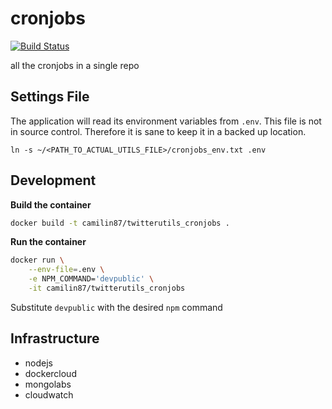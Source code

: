 # cronjobs  

[![Build Status](https://travis-ci.org/twitterutils/cronjobs.svg?branch=master)](https://travis-ci.org/twitterutils/cronjobs)  

all the cronjobs in a single repo

## Settings File  
The application will read its environment variables from `.env`. This file is not in source control. Therefore it is sane to keep it in a backed up location.

    ln -s ~/<PATH_TO_ACTUAL_UTILS_FILE>/cronjobs_env.txt .env

## Development  

**Build the container**  

```sh
docker build -t camilin87/twitterutils_cronjobs .
```
**Run the container**

```sh
docker run \
    --env-file=.env \
    -e NPM_COMMAND='devpublic' \
    -it camilin87/twitterutils_cronjobs
```

Substitute `devpublic` with the desired `npm` command  


## Infrastructure  
- nodejs
- dockercloud
- mongolabs
- cloudwatch

